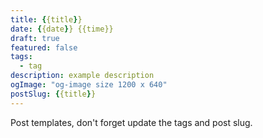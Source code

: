 ```yaml
---
title: {{title}}
date: {{date}} {{time}}
draft: true
featured: false
tags:
  - tag
description: example description
ogImage: "og-image size 1200 x 640"
postSlug: {{title}}
---
```


Post templates, don't forget update the tags and post slug.
